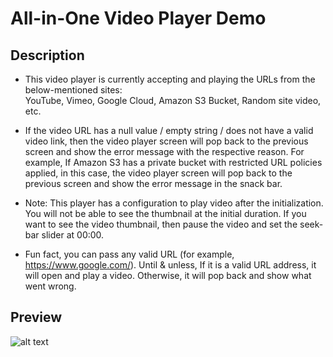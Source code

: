 # All-in-One Video Player Demo

## Description

- This video player is currently accepting and playing the URLs from the below-mentioned sites:\
YouTube, Vimeo, Google Cloud, Amazon S3 Bucket, Random site video, etc.

- If the video URL has a null value / empty string / does not have a valid video link, then the video player screen will pop back to the previous screen and show the error message with the respective reason. For example, If Amazon S3 has a private bucket with restricted URL policies applied, in this case, the video player screen will pop back to the previous screen and show the error message in the snack bar.

- Note: This player has a configuration to play video after the initialization. You will not be able to see the thumbnail at the initial duration. If you want to see the video thumbnail, then pause the video and set the seek-bar slider at 00:00.

- Fun fact, you can pass any valid URL (for example, https://www.google.com/). Until & unless, If it is a valid URL address, it will open and play a video. Otherwise, it will pop back and show what went wrong.

## Preview
![alt text](https://i.postimg.cc/6pQXdXsx/imgonline-com-ua-twotoone-9-Vx5k-SMM64p.png "img")
